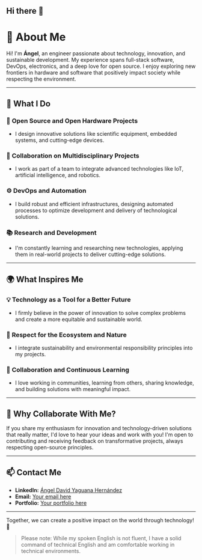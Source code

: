 ## Hi there 👋

# 🌟 About Me

Hi! I'm **Ángel**, an engineer passionate about technology, innovation, and sustainable development. My experience spans full-stack software, DevOps, electronics, and a deep love for open source. I enjoy exploring new frontiers in hardware and software that positively impact society while respecting the environment.

---

## 🚀 What I Do

### 🔧 **Open Source and Open Hardware Projects**  
- I design innovative solutions like scientific equipment, embedded systems, and cutting-edge devices.

### 🤝 **Collaboration on Multidisciplinary Projects**  
- I work as part of a team to integrate advanced technologies like IoT, artificial intelligence, and robotics.

### ⚙️ **DevOps and Automation**  
- I build robust and efficient infrastructures, designing automated processes to optimize development and delivery of technological solutions.

### 📚 **Research and Development**  
- I'm constantly learning and researching new technologies, applying them in real-world projects to deliver cutting-edge solutions.

---

## 🌍 What Inspires Me

### 💡 **Technology as a Tool for a Better Future**  
- I firmly believe in the power of innovation to solve complex problems and create a more equitable and sustainable world.

### 🌱 **Respect for the Ecosystem and Nature**  
- I integrate sustainability and environmental responsibility principles into my projects.

### 🌟 **Collaboration and Continuous Learning**  
- I love working in communities, learning from others, sharing knowledge, and building solutions with meaningful impact.

---

## 🤝 Why Collaborate With Me?

If you share my enthusiasm for innovation and technology-driven solutions that really matter, I'd love to hear your ideas and work with you! I'm open to contributing and receiving feedback on transformative projects, always respecting open-source principles.

---

## 📫 **Contact Me**  
- **LinkedIn:** [Ángel David Yaguana Hernández](https://www.linkedin.com/in/angeldavidyaguanahernandez/)  
- **Email:** [Your email here](#)  
- **Portfolio:** [Your portfolio here](#)

---

Together, we can create a positive impact on the world through technology! 🚀

> Please note: While my spoken English is not fluent, I have a solid command of technical English and am comfortable working in technical environments.

